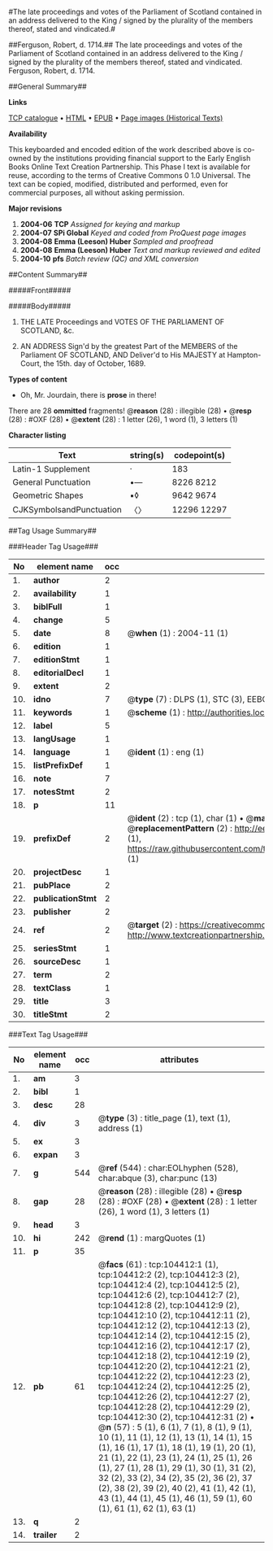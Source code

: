 #The late proceedings and votes of the Parliament of Scotland contained in an address delivered to the King / signed by the plurality of the members thereof, stated and vindicated.#

##Ferguson, Robert, d. 1714.##
The late proceedings and votes of the Parliament of Scotland contained in an address delivered to the King / signed by the plurality of the members thereof, stated and vindicated.
Ferguson, Robert, d. 1714.

##General Summary##

**Links**

[TCP catalogue](http://www.ota.ox.ac.uk/tcp/)  • 
[HTML](http://tei.it.ox.ac.uk/tcp/Texts-HTML/free/A70/A70104.html)  • 
[EPUB](http://tei.it.ox.ac.uk/tcp/Texts-EPUB/free/A70/A70104.epub) • 
[Page images (Historical Texts)](https://data.historicaltexts.jisc.ac.uk/view?pubId=eebo-15690981e&pageId=eebo-15690981e-104412-1)

**Availability**

This keyboarded and encoded edition of the
	       work described above is co-owned by the institutions
	       providing financial support to the Early English Books
	       Online Text Creation Partnership. This Phase I text is
	       available for reuse, according to the terms of Creative
	       Commons 0 1.0 Universal. The text can be copied,
	       modified, distributed and performed, even for
	       commercial purposes, all without asking permission.

**Major revisions**

1. __2004-06__ __TCP__ *Assigned for keying and markup*
1. __2004-07__ __SPi Global__ *Keyed and coded from ProQuest page images*
1. __2004-08__ __Emma (Leeson) Huber__ *Sampled and proofread*
1. __2004-08__ __Emma (Leeson) Huber__ *Text and markup reviewed and edited*
1. __2004-10__ __pfs__ *Batch review (QC) and XML conversion*

##Content Summary##

#####Front#####

#####Body#####

1. THE LATE Proceedings and VOTES OF THE PARLIAMENT OF SCOTLAND, &c.

1. AN ADDRESS Sign'd by the greatest Part of the MEMBERS of the Parliament OF SCOTLAND, AND Deliver'd to His MAJESTY at Hampton-Court, the 15th. day of October, 1689.

**Types of content**

  * Oh, Mr. Jourdain, there is **prose** in there!

There are 28 **ommitted** fragments! 
 @__reason__ (28) : illegible (28)  •  @__resp__ (28) : #OXF (28)  •  @__extent__ (28) : 1 letter (26), 1 word (1), 3 letters (1)

**Character listing**


|Text|string(s)|codepoint(s)|
|---|---|---|
|Latin-1 Supplement|·|183|
|General Punctuation|•—|8226 8212|
|Geometric Shapes|▪◊|9642 9674|
|CJKSymbolsandPunctuation|〈〉|12296 12297|

##Tag Usage Summary##

###Header Tag Usage###

|No|element name|occ|attributes|
|---|---|---|---|
|1.|__author__|2||
|2.|__availability__|1||
|3.|__biblFull__|1||
|4.|__change__|5||
|5.|__date__|8| @__when__ (1) : 2004-11 (1)|
|6.|__edition__|1||
|7.|__editionStmt__|1||
|8.|__editorialDecl__|1||
|9.|__extent__|2||
|10.|__idno__|7| @__type__ (7) : DLPS (1), STC (3), EEBO-CITATION (1), OCLC (1), VID (1)|
|11.|__keywords__|1| @__scheme__ (1) : http://authorities.loc.gov/ (1)|
|12.|__label__|5||
|13.|__langUsage__|1||
|14.|__language__|1| @__ident__ (1) : eng (1)|
|15.|__listPrefixDef__|1||
|16.|__note__|7||
|17.|__notesStmt__|2||
|18.|__p__|11||
|19.|__prefixDef__|2| @__ident__ (2) : tcp (1), char (1)  •  @__matchPattern__ (2) : ([0-9\-]+):([0-9IVX]+) (1), (.+) (1)  •  @__replacementPattern__ (2) : http://eebo.chadwyck.com/downloadtiff?vid=$1&page=$2 (1), https://raw.githubusercontent.com/textcreationpartnership/Texts/master/tcpchars.xml#$1 (1)|
|20.|__projectDesc__|1||
|21.|__pubPlace__|2||
|22.|__publicationStmt__|2||
|23.|__publisher__|2||
|24.|__ref__|2| @__target__ (2) : https://creativecommons.org/publicdomain/zero/1.0/ (1), http://www.textcreationpartnership.org/docs/. (1)|
|25.|__seriesStmt__|1||
|26.|__sourceDesc__|1||
|27.|__term__|2||
|28.|__textClass__|1||
|29.|__title__|3||
|30.|__titleStmt__|2||


###Text Tag Usage###

|No|element name|occ|attributes|
|---|---|---|---|
|1.|__am__|3||
|2.|__bibl__|1||
|3.|__desc__|28||
|4.|__div__|3| @__type__ (3) : title_page (1), text (1), address (1)|
|5.|__ex__|3||
|6.|__expan__|3||
|7.|__g__|544| @__ref__ (544) : char:EOLhyphen (528), char:abque (3), char:punc (13)|
|8.|__gap__|28| @__reason__ (28) : illegible (28)  •  @__resp__ (28) : #OXF (28)  •  @__extent__ (28) : 1 letter (26), 1 word (1), 3 letters (1)|
|9.|__head__|3||
|10.|__hi__|242| @__rend__ (1) : margQuotes (1)|
|11.|__p__|35||
|12.|__pb__|61| @__facs__ (61) : tcp:104412:1 (1), tcp:104412:2 (2), tcp:104412:3 (2), tcp:104412:4 (2), tcp:104412:5 (2), tcp:104412:6 (2), tcp:104412:7 (2), tcp:104412:8 (2), tcp:104412:9 (2), tcp:104412:10 (2), tcp:104412:11 (2), tcp:104412:12 (2), tcp:104412:13 (2), tcp:104412:14 (2), tcp:104412:15 (2), tcp:104412:16 (2), tcp:104412:17 (2), tcp:104412:18 (2), tcp:104412:19 (2), tcp:104412:20 (2), tcp:104412:21 (2), tcp:104412:22 (2), tcp:104412:23 (2), tcp:104412:24 (2), tcp:104412:25 (2), tcp:104412:26 (2), tcp:104412:27 (2), tcp:104412:28 (2), tcp:104412:29 (2), tcp:104412:30 (2), tcp:104412:31 (2)  •  @__n__ (57) : 5 (1), 6 (1), 7 (1), 8 (1), 9 (1), 10 (1), 11 (1), 12 (1), 13 (1), 14 (1), 15 (1), 16 (1), 17 (1), 18 (1), 19 (1), 20 (1), 21 (1), 22 (1), 23 (1), 24 (1), 25 (1), 26 (1), 27 (1), 28 (1), 29 (1), 30 (1), 31 (2), 32 (2), 33 (2), 34 (2), 35 (2), 36 (2), 37 (2), 38 (2), 39 (2), 40 (2), 41 (1), 42 (1), 43 (1), 44 (1), 45 (1), 46 (1), 59 (1), 60 (1), 61 (1), 62 (1), 63 (1)|
|13.|__q__|2||
|14.|__trailer__|2||
